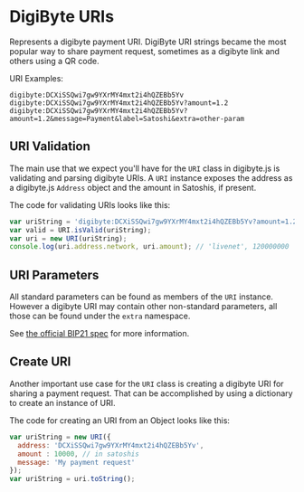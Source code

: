 # DigiByte URIs
Represents a digibyte payment URI. DigiByte URI strings became the most popular way to share payment request, sometimes as a digibyte link and others using a QR code.

URI Examples:

```
digibyte:DCXiSSQwi7gw9YXrMY4mxt2i4hQZEBb5Yv
digibyte:DCXiSSQwi7gw9YXrMY4mxt2i4hQZEBb5Yv?amount=1.2
digibyte:DCXiSSQwi7gw9YXrMY4mxt2i4hQZEBb5Yv?amount=1.2&message=Payment&label=Satoshi&extra=other-param
```

## URI Validation
The main use that we expect you'll have for the `URI` class in digibyte.js is validating and parsing digibyte URIs. A `URI` instance exposes the address as a digibyte.js `Address` object and the amount in Satoshis, if present.

The code for validating URIs looks like this:

```javascript
var uriString = 'digibyte:DCXiSSQwi7gw9YXrMY4mxt2i4hQZEBb5Yv?amount=1.2';
var valid = URI.isValid(uriString);
var uri = new URI(uriString);
console.log(uri.address.network, uri.amount); // 'livenet', 120000000
```

## URI Parameters
All standard parameters can be found as members of the `URI` instance. However a digibyte URI may contain other non-standard parameters, all those can be found under the `extra` namespace.

See [the official BIP21 spec](https://github.com/bitcoin/bips/blob/master/bip-0021.mediawiki) for more information.

## Create URI
Another important use case for the `URI` class is creating a digibyte URI for sharing a payment request. That can be accomplished by using a dictionary to create an instance of URI.

The code for creating an URI from an Object looks like this:

```javascript
var uriString = new URI({
  address: 'DCXiSSQwi7gw9YXrMY4mxt2i4hQZEBb5Yv',
  amount : 10000, // in satoshis
  message: 'My payment request'
});
var uriString = uri.toString();
```
